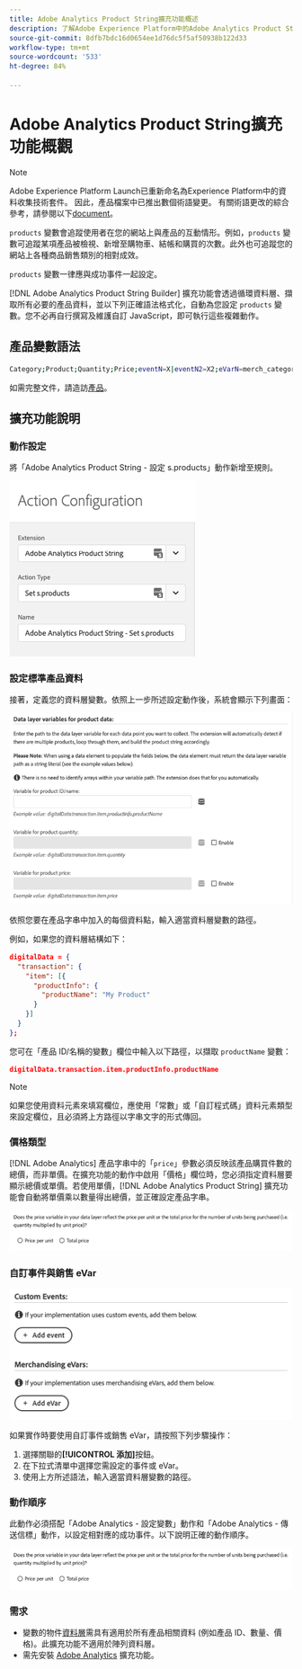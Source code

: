 ```yaml
---
title: Adobe Analytics Product String擴充功能概述
description: 了解Adobe Experience Platform中的Adobe Analytics Product String標籤擴充功能。
source-git-commit: 8dfb7bdc16d0654ee1d76dc5f5af50938b122d33
workflow-type: tm+mt
source-wordcount: '533'
ht-degree: 84%

---
```


# Adobe Analytics Product String擴充功能概觀

>[!NOTE]
>
>Adobe Experience Platform Launch已重新命名為Experience Platform中的資料收集技術套件。 因此，產品檔案中已推出數個術語變更。 有關術語更改的綜合參考，請參閱以下[document](../../../term-updates.md)。

`products` 變數會追蹤使用者在您的網站上與產品的互動情形。例如，`products` 變數可追蹤某項產品被檢視、新增至購物車、結帳和購買的次數。此外也可追蹤您的網站上各種商品銷售類別的相對成效。

`products` 變數一律應與成功事件一起設定。

[!DNL Adobe Analytics Product String Builder] 擴充功能會透過循環資料層、擷取所有必要的產品資料，並以下列正確語法格式化，自動為您設定 `products` 變數。您不必再自行撰寫及維護自訂 JavaScript，即可執行這些複雜動作。

## 產品變數語法

```bash
Category;Product;Quantity;Price;eventN=X|eventN2=X2;eVarN=merch_category|eVarN2=merch_category2
```

如需完整文件，請造訪[產品](https://experienceleague.adobe.com/docs/analytics/implementation/vars/page-vars/products.html)。

## 擴充功能說明

### 動作設定

將「Adobe Analytics Product String - 設定 s.products」動作新增至規則。

![動作設定](./images/screenshot-action-config.png)

### 設定標準產品資料

接著，定義您的資料層變數。依照上一步所述設定動作後，系統會顯示下列畫面：

![標準欄位](./images/screenshot-standard-fields.png)

依照您要在產品字串中加入的每個資料點，輸入適當資料層變數的路徑。

例如，如果您的資料層結構如下：

```json
digitalData = {
  "transaction": {
    "item": [{
      "productInfo": {
        "productName": "My Product"
      }
    }]
  }
};
```

您可在「產品 ID/名稱的變數」欄位中輸入以下路徑，以擷取 `productName` 變數：

```json
digitalData.transaction.item.productInfo.productName
```

>[!NOTE]
>
>如果您使用資料元素來填寫欄位，應使用「常數」或「自訂程式碼」資料元素類型來設定欄位，且必須將上方路徑以字串文字的形式傳回。

### 價格類型

[!DNL Adobe Analytics] 產品字串中的「`price`」參數必須反映該產品購買件數的總價，而非單價。在擴充功能的動作中啟用「價格」欄位時，您必須指定資料層要顯示總價或單價。若使用單價，[!DNL Adobe Analytics Product String] 擴充功能會自動將單價乘以數量得出總價，並正確設定產品字串。

![價格類型](./images/screenshot-price-type.png)

### 自訂事件與銷售 eVar

![事件與 eVar](./images/screenshot-events-evars.png)

如果實作時要使用自訂事件或銷售 eVar，請按照下列步驟操作：

1. 選擇關聯的&#x200B;**[!UICONTROL 添加]**&#x200B;按鈕。
1. 在下拉式清單中選擇您需設定的事件或 eVar。
1. 使用上方所述語法，輸入適當資料層變數的路徑。

### 動作順序

此動作必須搭配「Adobe Analytics - 設定變數」動作和「Adobe Analytics - 傳送信標」動作，以設定相對應的成功事件。以下說明正確的動作順序。

![標準欄位](./images/screenshot-price-type.png)

### 需求

* 變數的物件[資料層](https://theblog.adobe.com/data-layers-buzzword-best-practice/)需具有適用於所有產品相關資料 (例如產品 ID、數量、價格)。此擴充功能不適用於陣列資料層。
* 需先安裝 [Adobe Analytics](https://experienceleague.adobe.com/docs/launch/using/extensions-ref/adobe-extension/analytics-extension/overview.html?lang=zh-Hant) 擴充功能。
